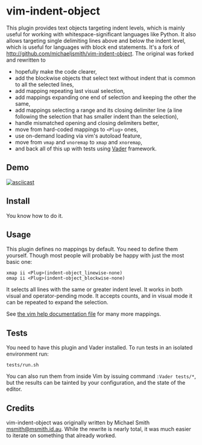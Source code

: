 # vim-indent-object

This plugin provides text objects targeting indent levels, which is mainly
useful for working with whitespace-significant languages like Python. It also
allows targeting single delimiting lines above and below the indent level, which
is useful for languages with block end statements. It's a fork of
<http://github.com/michaeljsmith/vim-indent-object>. The original was forked
and rewritten to

  - hopefully make the code clearer,
  - add the blockwise objects that select text without indent that is common to
    all the selected lines,
  - add mapping repeating last visual selection,
  - add mappings expanding one end of selection and keeping the other the same,
  - add mappings selecting a range and its closing delimiter line (a line
    following the selection that has smaller indent than the selection),
  - handle mismatched opening and closing delimiters better,
  - move from hard-coded mappings to `<Plug>` ones,
  - use on-demand loading via vim's autoload feature,
  - move from `vmap` and `vnoremap` to `xmap` and `xnoremap`,
  - and back all of this up with tests using
    [Vader](https://github.com/junegunn/vader.vim) framework.

## Demo

[![asciicast](https://asciinema.org/a/465213.svg)](https://asciinema.org/a/465213?autoplay=1)

## Install

You know how to do it.

## Usage

This plugin defines no mappings by default. You need to define them yourself.
Though most people will probably be happy with just the most basic one:

```vim
xmap ii <Plug>(indent-object_linewise-none)
omap ii <Plug>(indent-object_blockwise-none)
```

It selects all lines with the same or greater indent level. It works in both
visual and operator-pending mode. It accepts counts, and in visual mode it can
be repeated to expand the selection.

See [the vim help documentation file](doc/indent-object.txt) for many more
mappings.

## Tests

You need to have this plugin and Vader installed. To run tests in an isolated
environment run:

    tests/run.sh

You can also run them from inside Vim by issuing command `:Vader tests/*`, but
the results can be tainted by your configuration, and the state of the editor.

## Credits

vim-indent-object was originally written by Michael Smith
<msmith@msmith.id.au>. While the rewrite is nearly total, it was much easier to
iterate on something that already worked.
